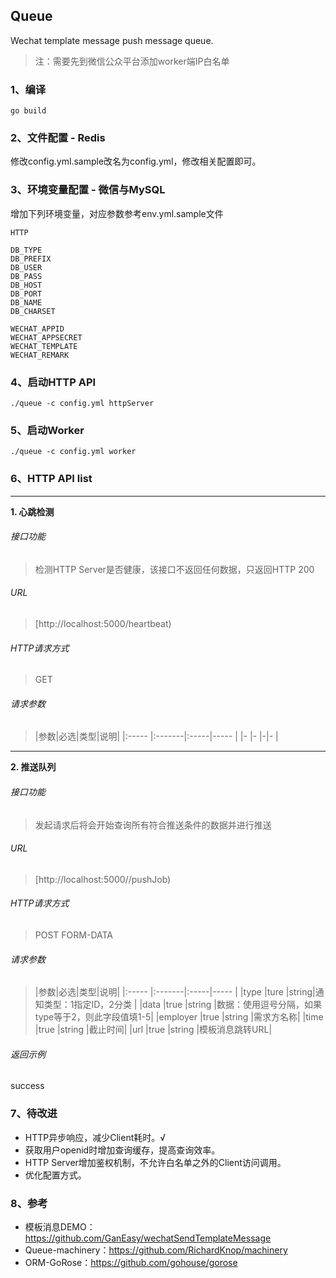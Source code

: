 ## Queue
Wechat template message push message queue.

> 注：需要先到微信公众平台添加worker端IP白名单

### 1、编译

    go build

### 2、文件配置 - Redis
修改config.yml.sample改名为config.yml，修改相关配置即可。

### 3、环境变量配置 - 微信与MySQL
增加下列环境变量，对应参数参考env.yml.sample文件

    HTTP

    DB_TYPE
    DB_PREFIX
    DB_USER
    DB_PASS
    DB_HOST
    DB_PORT
    DB_NAME
    DB_CHARSET
    
    WECHAT_APPID
    WECHAT_APPSECRET
    WECHAT_TEMPLATE
    WECHAT_REMARK


### 4、启动HTTP API

    ./queue -c config.yml httpServer

### 5、启动Worker

    ./queue -c config.yml worker

### 6、HTTP API list
---

**1\. 心跳检测**
###### 接口功能
> 检测HTTP Server是否健康，该接口不返回任何数据，只返回HTTP 200

###### URL
> [http://localhost:5000/heartbeat)

###### HTTP请求方式
> GET

###### 请求参数
> |参数|必选|类型|说明|
|:-----  |:-------|:-----|-----                               |
|-    |-    |-|-                          |

---

**2\. 推送队列**
###### 接口功能
> 发起请求后将会开始查询所有符合推送条件的数据并进行推送

###### URL
> [http://localhost:5000//pushJob)

###### HTTP请求方式
> POST FORM-DATA

###### 请求参数
> |参数|必选|类型|说明|
|:-----  |:-------|:-----|-----                               |
|type    |ture    |string|通知类型：1指定ID，2分类 |
|data    |true    |string   |数据：使用逗号分隔，如果type等于2，则此字段值填1-5|
|employer    |true    |string   |需求方名称|
|time    |true    |string   |截止时间|
|url    |true    |string   |模板消息跳转URL|

###### 返回示例
success

  
### 7、待改进
 - HTTP异步响应，减少Client耗时。√
 - 获取用户openid时增加查询缓存，提高查询效率。
 - HTTP Server增加鉴权机制，不允许白名单之外的Client访问调用。
 - 优化配置方式。
 
### 8、参考
 - 模板消息DEMO：https://github.com/GanEasy/wechatSendTemplateMessage
 - Queue-machinery：https://github.com/RichardKnop/machinery
 - ORM-GoRose：https://github.com/gohouse/gorose